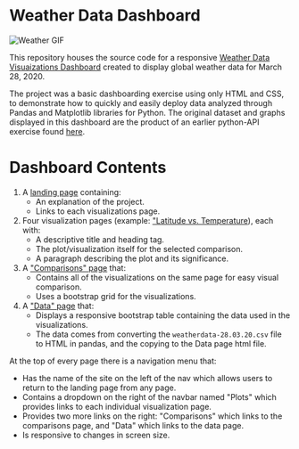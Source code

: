 # Weather Data Dashboard

![Weather GIF](http://images.intellicast.com/WxImages/CustomGraphicLoop/sfcmap_anim.gif)

This repository houses the source code for a responsive [Weather Data Visuaizations Dashboard](https://patelpurvip.github.io/Web-Design-Weather-Data-Dashboard/) created to display global weather data for March 28, 2020. 

The project was a basic dashboarding exercise using only HTML and CSS, to demonstrate how to quickly and easily deploy data analyzed through Pandas and Matplotlib libraries for Python.  The original dataset and graphs displayed in this dashboard are the product of an earlier python-API exercise found [here](https://github.com/patelpurvip/python-api-challenge).

# Dashboard Contents

1. A [landing page](https://patelpurvip.github.io/Web-Design-Weather-Data-Dashboard/) containing:
   * An explanation of the project.
   * Links to each visualizations page.
2. Four visualization pages (example: ["Latitude vs. Temperature](https://patelpurvip.github.io/Web-Design-Weather-Data-Dashboard/other/LatvsTemp.html)), each with:
   * A descriptive title and heading tag.
   * The plot/visualization itself for the selected comparison.
   * A paragraph describing the plot and its significance.
3. A ["Comparisons" page](https://patelpurvip.github.io/Web-Design-Weather-Data-Dashboard/other/ComparisonsPage.html) that:
   * Contains all of the visualizations on the same page for easy visual comparison.
   * Uses a bootstrap grid for the visualizations.
4. A ["Data" page](https://patelpurvip.github.io/Web-Design-Weather-Data-Dashboard/other/DataPage.html) that:
   * Displays a responsive bootstrap table containing the data used in the visualizations.
   * The data comes from converting the `weatherdata-28.03.20.csv` file to HTML in pandas, and the copying to the Data page html file. 

At the top of every page there is a navigation menu that:

* Has the name of the site on the left of the nav which allows users to return to the landing page from any page.
* Contains a dropdown on the right of the navbar named "Plots" which provides links to each individual visualization page.
* Provides two more links on the right: "Comparisons" which links to the comparisons page, and "Data" which links to the data page.
* Is responsive to changes in screen size.
